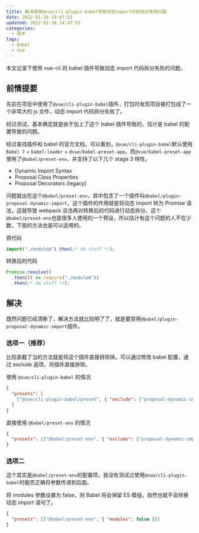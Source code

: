 ```yaml
---
title: 解决使用@vue/cli-plugin-babel导致动态import代码拆分失败问题
date: 2022-01-18 14:47:53
updated: 2022-01-18 14:47:53
categories:
  - 技术
tags:
  - Babel
  - Vue
---
```


本文记录下使用 vue-cli 的 babel 插件导致动态 import 代码拆分失败的问题。

<!--more-->

## 前情提要

先前在项目中使用了`@vue/cli-plugin-babel`插件，打包时发现项目被打包成了一个非常大的 js 文件，动态 import 代码拆分失败了。

经过测试，基本确定就是由于加上了这个 babel 插件导致的，估计是 babel 的配置导致的问题。

经过查找插件和 babel 的官方文档，可以看到，`@vue/cli-plugin-babel`默认使用`Babel 7` + `babel-loader` + `@vue/babel-preset-app`，而`@vue/babel-preset-app`使用了`@babel/preset-env`，并支持了以下几个 stage 3 特性。

- Dynamic Import Syntax
- Proposal Class Properties
- Proposal Decorators (legacy)

问题就出在这个`@babel/preset-env`，其中包含了一个插件叫`@babel/plugin-proposal-dynamic-import`，这个插件的作用就是将动态 import 转为 Promise 语法，这就导致 webpack 没法再对转换后的代码进行动态拆分。这个`@babel/preset-env`也是很多人使用的一个预设，所以估计有这个问题的人不在少数，下面的方法也是可以适用的。

原代码

```js
import("./moduleA").then(/* do stuff */);
```

转换后的代码

```js
Promise.resolve()
  .then(() => require("./moduleA"))
  .then(/* do stuff */);
```

## 解决

既然问题已经清晰了，解决方法就比较明了了，就是要禁用`@babel/plugin-proposal-dynamic-import`插件。

### 选项一（推荐）

比较直截了当的方法就是将这个插件直接排除掉。可以通过修改 babel 配置，通过 exclude 选项，将插件直接排除。

使用 `@vue/cli-plugin-babel` 的情况

```json
{
  "presets": [
    ["@vue/cli-plugin-babel/preset", { "exclude": ["proposal-dynamic-import"] }]
  ]
}
```

直接使用 `@babel/preset-env` 的情况

```json
{
  "presets": [["@babel/preset-env", { "exclude": ["proposal-dynamic-import"] }]]
}
```

### 选项二

这个其实是`@babel/preset-env`的配置项，我没有测试过使用`@vue/cli-plugin-babel`时能否正确将参数传递到后面。

将 modules 参数设置为 false，则 Babel 将会保留 ES 模组，自然也就不会转换动态 import 语句了。

```json
{
  "presets": [["@babel/preset-env", { "modules": false }]]
}
```

